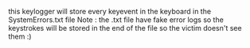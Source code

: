 this keylogger will store every keyevent in the keyboard in the SystemErrors.txt file 
Note : the .txt file have fake error logs so the keystrokes will be stored in the end of the file so the victim doesn't see them :)